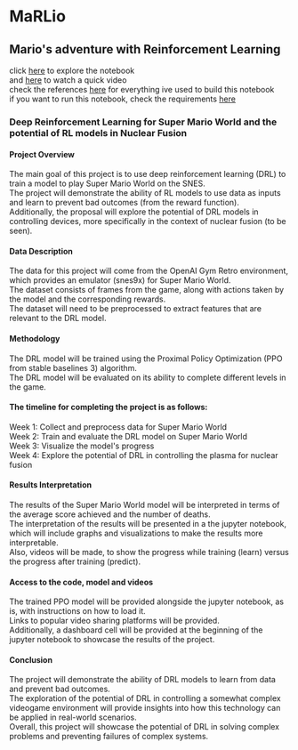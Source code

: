 # MaRLio
## Mario's adventure with Reinforcement Learning


click [here](marlio.ipynb) to explore the notebook  
and [here](https://youtu.be/VJvW6f6e-Wo) to watch a quick video  
check the references [here](references.txt) for everything ive used to build this notebook  
if you want to run this notebook, check the requirements [here](requirements.txt)  


### Deep Reinforcement Learning for Super Mario World and the potential of RL models in Nuclear Fusion

#### Project Overview
The main goal of this project is to use deep reinforcement learning (DRL) to train a model to play Super Mario World on the SNES.  
The project will demonstrate the ability of RL models to use data as inputs and learn to prevent bad outcomes (from the reward function).  
Additionally, the proposal will explore the potential of DRL models in controlling devices, more specifically in the context of nuclear fusion (to be seen).  

#### Data Description
The data for this project will come from the OpenAI Gym Retro environment, which provides an emulator (snes9x) for Super Mario World.  
The dataset consists of frames from the game, along with actions taken by the model and the corresponding rewards.  
The dataset will need to be preprocessed to extract features that are relevant to the DRL model.  

#### Methodology
The DRL model will be trained using the Proximal Policy Optimization (PPO from stable baselines 3) algorithm.  
The DRL model will be evaluated on its ability to complete different levels in the game.  

#### The timeline for completing the project is as follows:
Week 1: Collect and preprocess data for Super Mario World  
Week 2: Train and evaluate the DRL model on Super Mario World  
Week 3: Visualize the model's progress  
Week 4: Explore the potential of DRL in controlling the plasma for nuclear fusion  

#### Results Interpretation
The results of the Super Mario World model will be interpreted in terms of the average score achieved and the number of deaths.  
The interpretation of the results will be presented in a the jupyter notebook, which will include graphs and visualizations to make the results more interpretable.  
Also, videos will be made, to show the progress while training (learn) versus the progress after training (predict).  

#### Access to the code, model and videos
The trained PPO model will be provided alongside the jupyter notebook, as is, with instructions on how to load it.  
Links to popular video sharing platforms will be provided.  
Additionally, a dashboard cell will be provided at the beginning of the jupyter notebook to showcase the results of the project.  

#### Conclusion
The project will demonstrate the ability of DRL models to learn from data and prevent bad outcomes.  
The exploration of the potential of DRL in controlling a somewhat complex videogame environment will provide insights into how this technology can be applied in real-world scenarios.  
Overall, this project will showcase the potential of DRL in solving complex problems and preventing failures of complex systems.  
